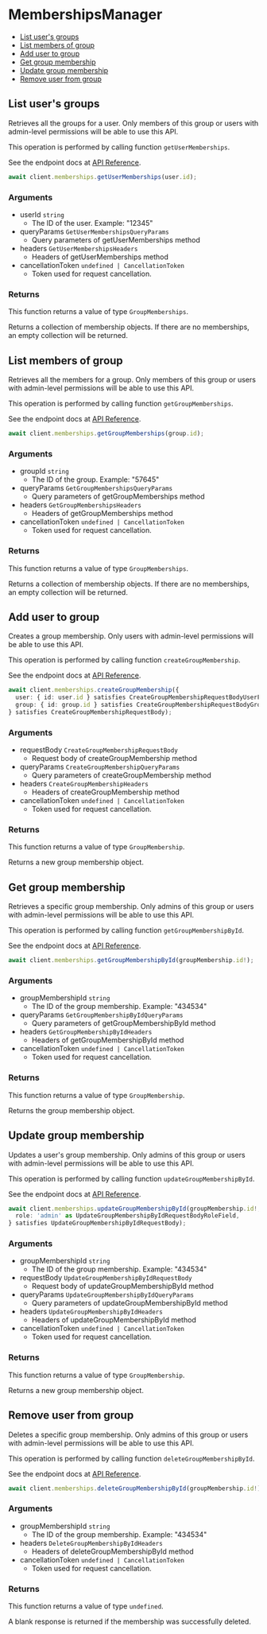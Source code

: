 # MembershipsManager

- [List user's groups](#list-users-groups)
- [List members of group](#list-members-of-group)
- [Add user to group](#add-user-to-group)
- [Get group membership](#get-group-membership)
- [Update group membership](#update-group-membership)
- [Remove user from group](#remove-user-from-group)

## List user's groups

Retrieves all the groups for a user. Only members of this
group or users with admin-level permissions will be able to
use this API.

This operation is performed by calling function `getUserMemberships`.

See the endpoint docs at
[API Reference](https://developer.box.com/reference/get-users-id-memberships/).

<!-- sample get_users_id_memberships -->

```ts
await client.memberships.getUserMemberships(user.id);
```

### Arguments

- userId `string`
  - The ID of the user. Example: "12345"
- queryParams `GetUserMembershipsQueryParams`
  - Query parameters of getUserMemberships method
- headers `GetUserMembershipsHeaders`
  - Headers of getUserMemberships method
- cancellationToken `undefined | CancellationToken`
  - Token used for request cancellation.

### Returns

This function returns a value of type `GroupMemberships`.

Returns a collection of membership objects. If there are no
memberships, an empty collection will be returned.

## List members of group

Retrieves all the members for a group. Only members of this
group or users with admin-level permissions will be able to
use this API.

This operation is performed by calling function `getGroupMemberships`.

See the endpoint docs at
[API Reference](https://developer.box.com/reference/get-groups-id-memberships/).

<!-- sample get_groups_id_memberships -->

```ts
await client.memberships.getGroupMemberships(group.id);
```

### Arguments

- groupId `string`
  - The ID of the group. Example: "57645"
- queryParams `GetGroupMembershipsQueryParams`
  - Query parameters of getGroupMemberships method
- headers `GetGroupMembershipsHeaders`
  - Headers of getGroupMemberships method
- cancellationToken `undefined | CancellationToken`
  - Token used for request cancellation.

### Returns

This function returns a value of type `GroupMemberships`.

Returns a collection of membership objects. If there are no
memberships, an empty collection will be returned.

## Add user to group

Creates a group membership. Only users with
admin-level permissions will be able to use this API.

This operation is performed by calling function `createGroupMembership`.

See the endpoint docs at
[API Reference](https://developer.box.com/reference/post-group-memberships/).

<!-- sample post_group_memberships -->

```ts
await client.memberships.createGroupMembership({
  user: { id: user.id } satisfies CreateGroupMembershipRequestBodyUserField,
  group: { id: group.id } satisfies CreateGroupMembershipRequestBodyGroupField,
} satisfies CreateGroupMembershipRequestBody);
```

### Arguments

- requestBody `CreateGroupMembershipRequestBody`
  - Request body of createGroupMembership method
- queryParams `CreateGroupMembershipQueryParams`
  - Query parameters of createGroupMembership method
- headers `CreateGroupMembershipHeaders`
  - Headers of createGroupMembership method
- cancellationToken `undefined | CancellationToken`
  - Token used for request cancellation.

### Returns

This function returns a value of type `GroupMembership`.

Returns a new group membership object.

## Get group membership

Retrieves a specific group membership. Only admins of this
group or users with admin-level permissions will be able to
use this API.

This operation is performed by calling function `getGroupMembershipById`.

See the endpoint docs at
[API Reference](https://developer.box.com/reference/get-group-memberships-id/).

<!-- sample get_group_memberships_id -->

```ts
await client.memberships.getGroupMembershipById(groupMembership.id!);
```

### Arguments

- groupMembershipId `string`
  - The ID of the group membership. Example: "434534"
- queryParams `GetGroupMembershipByIdQueryParams`
  - Query parameters of getGroupMembershipById method
- headers `GetGroupMembershipByIdHeaders`
  - Headers of getGroupMembershipById method
- cancellationToken `undefined | CancellationToken`
  - Token used for request cancellation.

### Returns

This function returns a value of type `GroupMembership`.

Returns the group membership object.

## Update group membership

Updates a user's group membership. Only admins of this
group or users with admin-level permissions will be able to
use this API.

This operation is performed by calling function `updateGroupMembershipById`.

See the endpoint docs at
[API Reference](https://developer.box.com/reference/put-group-memberships-id/).

<!-- sample put_group_memberships_id -->

```ts
await client.memberships.updateGroupMembershipById(groupMembership.id!, {
  role: 'admin' as UpdateGroupMembershipByIdRequestBodyRoleField,
} satisfies UpdateGroupMembershipByIdRequestBody);
```

### Arguments

- groupMembershipId `string`
  - The ID of the group membership. Example: "434534"
- requestBody `UpdateGroupMembershipByIdRequestBody`
  - Request body of updateGroupMembershipById method
- queryParams `UpdateGroupMembershipByIdQueryParams`
  - Query parameters of updateGroupMembershipById method
- headers `UpdateGroupMembershipByIdHeaders`
  - Headers of updateGroupMembershipById method
- cancellationToken `undefined | CancellationToken`
  - Token used for request cancellation.

### Returns

This function returns a value of type `GroupMembership`.

Returns a new group membership object.

## Remove user from group

Deletes a specific group membership. Only admins of this
group or users with admin-level permissions will be able to
use this API.

This operation is performed by calling function `deleteGroupMembershipById`.

See the endpoint docs at
[API Reference](https://developer.box.com/reference/delete-group-memberships-id/).

<!-- sample delete_group_memberships_id -->

```ts
await client.memberships.deleteGroupMembershipById(groupMembership.id!);
```

### Arguments

- groupMembershipId `string`
  - The ID of the group membership. Example: "434534"
- headers `DeleteGroupMembershipByIdHeaders`
  - Headers of deleteGroupMembershipById method
- cancellationToken `undefined | CancellationToken`
  - Token used for request cancellation.

### Returns

This function returns a value of type `undefined`.

A blank response is returned if the membership was
successfully deleted.
